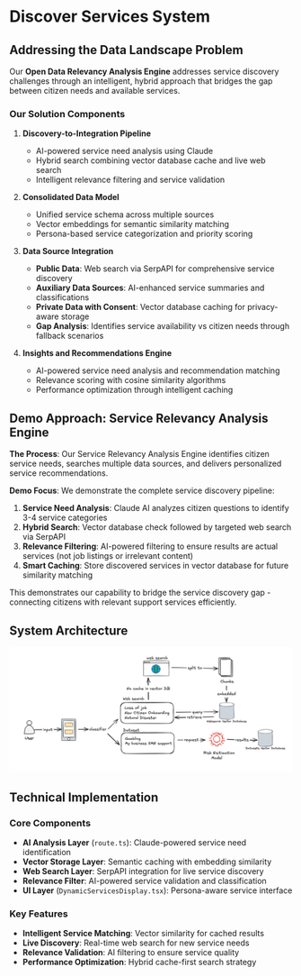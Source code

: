 # Discover Services System

## Addressing the Data Landscape Problem

Our **Open Data Relevancy Analysis Engine** addresses service discovery challenges through an intelligent, hybrid approach that bridges the gap between citizen needs and available services.

### Our Solution Components

1. **Discovery-to-Integration Pipeline**
   - AI-powered service need analysis using Claude
   - Hybrid search combining vector database cache and live web search
   - Intelligent relevance filtering and service validation

2. **Consolidated Data Model**
   - Unified service schema across multiple sources
   - Vector embeddings for semantic similarity matching
   - Persona-based service categorization and priority scoring

3. **Data Source Integration**
   - **Public Data**: Web search via SerpAPI for comprehensive service discovery
   - **Auxiliary Data Sources**: AI-enhanced service summaries and classifications
   - **Private Data with Consent**: Vector database caching for privacy-aware storage
   - **Gap Analysis**: Identifies service availability vs citizen needs through fallback scenarios

4. **Insights and Recommendations Engine**
   - AI-powered service need analysis and recommendation matching
   - Relevance scoring with cosine similarity algorithms
   - Performance optimization through intelligent caching

## Demo Approach: Service Relevancy Analysis Engine

**The Process**: Our Service Relevancy Analysis Engine identifies citizen service needs, searches multiple data sources, and delivers personalized service recommendations.

**Demo Focus**: We demonstrate the complete service discovery pipeline:

1. **Service Need Analysis**: Claude AI analyzes citizen questions to identify 3-4 service categories
2. **Hybrid Search**: Vector database check followed by targeted web search via SerpAPI
3. **Relevance Filtering**: AI-powered filtering to ensure results are actual services (not job listings or irrelevant content)
4. **Smart Caching**: Store discovered services in vector database for future similarity matching

This demonstrates our capability to bridge the service discovery gap - connecting citizens with relevant support services efficiently.

## System Architecture
![img.png](img.png)

## Technical Implementation

### Core Components
- **AI Analysis Layer** (`route.ts`): Claude-powered service need identification
- **Vector Storage Layer**: Semantic caching with embedding similarity
- **Web Search Layer**: SerpAPI integration for live service discovery
- **Relevance Filter**: AI-powered service validation and classification
- **UI Layer** (`DynamicServicesDisplay.tsx`): Persona-aware service interface

### Key Features
- **Intelligent Service Matching**: Vector similarity for cached results
- **Live Discovery**: Real-time web search for new service needs
- **Relevance Validation**: AI filtering to ensure service quality
- **Performance Optimization**: Hybrid cache-first search strategy